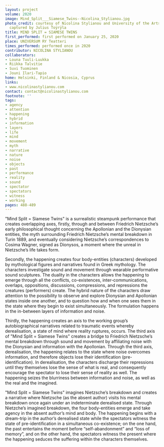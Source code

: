 ```yaml
---
layout: project
volume: 2020
image: Mind_Split___Siamese_Twins--Nicolina_Stylianou.jpg
photo_credit: courtesy of Nicolina Stylianou and University of the Arts Helsinki,
  captured by Julius Toÿrÿla
title: MIND SPLIT = SIAMESE TWINS
first_performed: first performed on January 25, 2020
place: UNIVERSUM RY Teatteri
times_performed: performed once in 2020
contributor: NICOLINA STYLIANOU
collaborators:
- Louna Tuuli-Luukka
- Riikka Talvitie
- Suvi Tuominen
- Jouni Ilari-Tapio
home: Helsinki, Finland & Nicosia, Cyprus
links:
- www.nicolinastylianou.com
contact: contact@nicolinastylianou.com
footnote: ''
tags:
- agency
- attention
- happening
- hybrid
- information
- layers
- life
- mind
- movement
- myth
- narrative
- nature
- noise
- objects
- past
- performance
- reality
- sound
- spectator
- spectators
- witness
- working
pages: 488-489
---
```



"Mind Split = Siamese Twins" is a surrealistic steampunk performance that creates overlapping axes, firstly, through and between Friedrich Nietzsche’s early philosophical thought concerning the Apollonian and the Dionysian entities, the myth surrounding Friedrich Nietzsche’s mental breakdown in Turin 1889, and eventually considering Nietzsche’s correspondences to Cosima Wagner, signed as Dionysos, a moment where the unreal in Nietzsche’s life takes form.  
  
Secondly, the happening creates four body-entities (characters) developed by mythological figures and narratives found in Greek mythology.  The characters investigate sound and movement through wearable performative sound sculptures.  The duality in the characters allows the happening to emerge through all the conflicts, co-existences, inter-communications, overlaps, oppositions, discussions, compressions, and repressions the creatures (performers) create. The hybrid nature of the characters draw attention to the possibility to observe and explore Dionysian and Apollonian states inside one another, and to question how and when one sees them in the state where they begin to exist simultaneously. The formulation happens in the in-between layers of information and noise.

Thirdly, the happening creates an axis to the working group’s autobiographical narratives related to traumatic events whereby derealisation, a state of mind where reality ruptures, occurs.  The third axis of "Mind Split = Siamese Twins" creates a bridge to Friedrich Nietzsche’s mental breakdown through sound and movement by affiliating noise with the Dionysian and information with the Apollonian.  Through the third axis, derealisation, the happening relates to the state where noise overcomes information, and therefore objects lose their identification (pre-identification).  In derealisation, the characters discharge their repressions until they themselves lose the sense of what is real, and consequently encourage the spectator to lose their sense of reality as well.  The happening seizes the blurriness between information and noise, as well as the real and the imagined. 

"Mind Split = Siamese Twins" imagines Nietzsche’s breakdown and creates a narrative where Nietzsche (as the absent author) visits his mental breakdown once again under an indeterminate derealised state.  Through Nietzche’s imagined breakdown, the four body-entities emerge and take agency in the absent author’s mind and body.  The happening begins with a dream-trip in the author’s derealised state while the spectators witness the state of pre-identification in a simultaneous co-existence; on the one hand, the past entertains the moment before “self-abandonment” and “loss of memory”, and on the other hand, the spectators witness the present where the happening seduces the suffering within the characters themselves.
